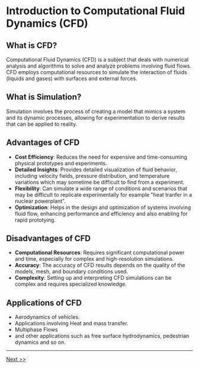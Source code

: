 # Introduction to Computational Fluid Dynamics (CFD)

## What is CFD?

Computational Fluid Dynamics (CFD) is a subject that deals with numerical analysis and algorithms to solve and analyze problems involving fluid flows. CFD employs computational resources to simulate the interaction of fluids (liquids and gases) with surfaces and external forces.

## What is Simulation?

Simulation involves the process of creating a model that mimics a system and its dynamic processes, allowing for experimentation to derive results that can be applied to reality.

## Advantages of CFD

- **Cost Efficiency**: Reduces the need for expensive and time-consuming physical prototypes and experiments.
- **Detailed Insights**: Provides detailed visualization of fluid behavior, including velocity fields, pressure distribution, and temperature variations which may sometime be difficult to find from a experiment.
- **Flexibility**: Can simulate a wide range of conditions and scenarios that may be difficult to replicate experimentally for example "heat tranfer in a nuclear powerplant".
- **Optimization**: Helps in the design and optimization of systems involving fluid flow, enhancing performance and efficiency and also enabling for rapid prototying.

## Disadvantages of CFD

- **Computational Resources**: Requires significant computational power and time, especially for complex and high-resolution simulations.
- **Accuracy**: The accuracy of CFD results depends on the quality of the models, mesh, and boundary conditions used.
- **Complexity**: Setting up and interpreting CFD simulations can be complex and requires specialized knowledge.

## Applications of CFD

- Aerodynamics of vehicles.
- Applications involving Heat and mass transfer.
- Multiphase Flows
- and other applications such as free surface hydrodynamics, pedestrian dynamics and so on.

---

[Next >>](Conservation_Principles.md)
